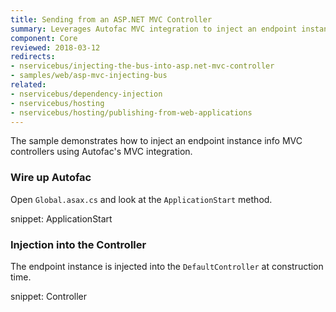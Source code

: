 ```yaml
---
title: Sending from an ASP.NET MVC Controller
summary: Leverages Autofac MVC integration to inject an endpoint instance into MVC Controllers.
component: Core
reviewed: 2018-03-12
redirects:
- nservicebus/injecting-the-bus-into-asp.net-mvc-controller
- samples/web/asp-mvc-injecting-bus
related:
- nservicebus/dependency-injection
- nservicebus/hosting
- nservicebus/hosting/publishing-from-web-applications
---
```


The sample demonstrates how to inject an endpoint instance info MVC controllers using Autofac's MVC integration.

### Wire up Autofac

Open `Global.asax.cs` and look at the `ApplicationStart` method.

snippet: ApplicationStart


### Injection into the Controller

The endpoint instance is injected into the `DefaultController` at construction time.

snippet: Controller